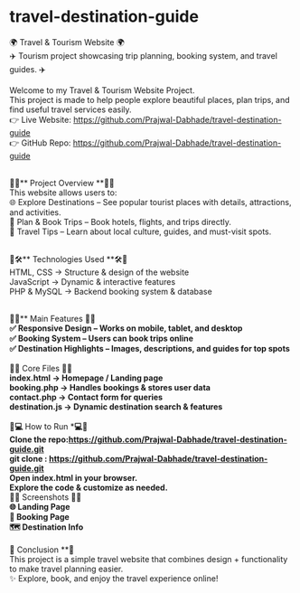 # travel-destination-guide
🌍 Travel & Tourism Website 🌍 <br>
✈️ Tourism project showcasing trip planning, booking system, and travel guides. ✈️<br>

Welcome to my Travel & Tourism Website Project.<br>
This project is made to help people explore beautiful places, plan trips, and find useful travel services easily.<br>
👉 Live Website: https://github.com/Prajwal-Dabhade/travel-destination-guide<br>
👉 GitHub Repo: https://github.com/Prajwal-Dabhade/travel-destination-guide<br><br>

🌟📌** Project Overview **📌🌟<br>
This website allows users to:<br>
🌐 Explore Destinations – See popular tourist places with details, attractions, and activities.<br>
🧳 Plan & Book Trips – Book hotels, flights, and trips directly.<br>
📖 Travel Tips – Learn about local culture, guides, and must-visit spots.<br><br>

🌟🛠️** Technologies Used **🛠️🌟<br>
HTML, CSS → Structure & design of the website<br>
JavaScript → Dynamic & interactive features<br>
PHP & MySQL → Backend booking system & database<br><br>

🌟🚀** Main Features **🚀🌟<br>
✅ Responsive Design – Works on mobile, tablet, and desktop<br>
✅ Booking System – Users can book trips online<br>
✅ Destination Highlights – Images, descriptions, and guides for top spots<br><br>
🌟📂** Core Files **📂🌟<br>
index.html → Homepage / Landing page<br>
booking.php → Handles bookings & stores user data<br>
contact.php → Contact form for queries<br>
destination.js → Dynamic destination search & features<br><br>
🌟💻** How to Run ***💻🌟<br>
Clone the repo:https://github.com/Prajwal-Dabhade/travel-destination-guide.git<br>
git clone : https://github.com/Prajwal-Dabhade/travel-destination-guide.git<br>
Open index.html in your browser.<br>
Explore the code & customize as needed.<br>
🌟📸** Screenshots **📸🌟<br>
🌐 Landing Page<br>
📅 Booking Page<br>
🗺️ Destination Info<br><br>
🌟** Conclusion **🌟<br>
This project is a simple travel website that combines design + functionality to make travel planning easier.<br>
✨ Explore, book, and enjoy the travel experience online!
